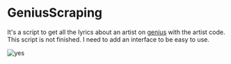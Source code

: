 # GeniusScraping

It's a script to get all the lyrics about an artist on [genius](https://genius.com/) with the artist code. This script is not finished. I need to add an interface to be easy to use. 

![yes](https://media3.giphy.com/media/v1.Y2lkPTc5MGI3NjExcDZobXQxd3hqZmh1cWgzOWFmZWtwaWFpcTgwMzQxbzZmcGJieXZjMSZlcD12MV9pbnRlcm5hbF9naWZfYnlfaWQmY3Q9Zw/5h6skz83TzmHxf5Zmj/giphy.gif)
